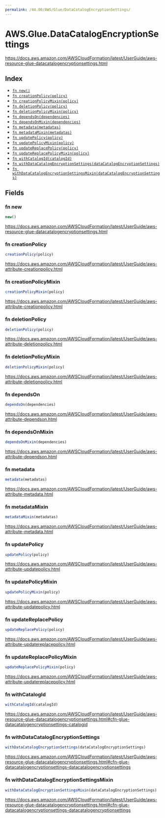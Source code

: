 ```yaml
---
permalink: /44.00/AWS/Glue/DataCatalogEncryptionSettings/
---
```


# AWS.Glue.DataCatalogEncryptionSettings

https://docs.aws.amazon.com/AWSCloudFormation/latest/UserGuide/aws-resource-glue-datacatalogencryptionsettings.html

## Index

* [`fn new()`](#fn-new)
* [`fn creationPolicy(policy)`](#fn-creationpolicy)
* [`fn creationPolicyMixin(policy)`](#fn-creationpolicymixin)
* [`fn deletionPolicy(policy)`](#fn-deletionpolicy)
* [`fn deletionPolicyMixin(policy)`](#fn-deletionpolicymixin)
* [`fn dependsOn(dependencies)`](#fn-dependson)
* [`fn dependsOnMixin(dependencies)`](#fn-dependsonmixin)
* [`fn metadata(metadatas)`](#fn-metadata)
* [`fn metadataMixin(metadatas)`](#fn-metadatamixin)
* [`fn updatePolicy(policy)`](#fn-updatepolicy)
* [`fn updatePolicyMixin(policy)`](#fn-updatepolicymixin)
* [`fn updateReplacePolicy(policy)`](#fn-updatereplacepolicy)
* [`fn updateReplacePolicyMixin(policy)`](#fn-updatereplacepolicymixin)
* [`fn withCatalogId(catalogId)`](#fn-withcatalogid)
* [`fn withDataCatalogEncryptionSettings(dataCatalogEncryptionSettings)`](#fn-withdatacatalogencryptionsettings)
* [`fn withDataCatalogEncryptionSettingsMixin(dataCatalogEncryptionSettings)`](#fn-withdatacatalogencryptionsettingsmixin)

## Fields

### fn new

```ts
new()
```

https://docs.aws.amazon.com/AWSCloudFormation/latest/UserGuide/aws-resource-glue-datacatalogencryptionsettings.html

### fn creationPolicy

```ts
creationPolicy(policy)
```

https://docs.aws.amazon.com/AWSCloudFormation/latest/UserGuide/aws-attribute-creationpolicy.html

### fn creationPolicyMixin

```ts
creationPolicyMixin(policy)
```

https://docs.aws.amazon.com/AWSCloudFormation/latest/UserGuide/aws-attribute-creationpolicy.html

### fn deletionPolicy

```ts
deletionPolicy(policy)
```

https://docs.aws.amazon.com/AWSCloudFormation/latest/UserGuide/aws-attribute-deletionpolicy.html

### fn deletionPolicyMixin

```ts
deletionPolicyMixin(policy)
```

https://docs.aws.amazon.com/AWSCloudFormation/latest/UserGuide/aws-attribute-deletionpolicy.html

### fn dependsOn

```ts
dependsOn(dependencies)
```

https://docs.aws.amazon.com/AWSCloudFormation/latest/UserGuide/aws-attribute-dependson.html

### fn dependsOnMixin

```ts
dependsOnMixin(dependencies)
```

https://docs.aws.amazon.com/AWSCloudFormation/latest/UserGuide/aws-attribute-dependson.html

### fn metadata

```ts
metadata(metadatas)
```

https://docs.aws.amazon.com/AWSCloudFormation/latest/UserGuide/aws-attribute-metadata.html

### fn metadataMixin

```ts
metadataMixin(metadatas)
```

https://docs.aws.amazon.com/AWSCloudFormation/latest/UserGuide/aws-attribute-metadata.html

### fn updatePolicy

```ts
updatePolicy(policy)
```

https://docs.aws.amazon.com/AWSCloudFormation/latest/UserGuide/aws-attribute-updatepolicy.html

### fn updatePolicyMixin

```ts
updatePolicyMixin(policy)
```

https://docs.aws.amazon.com/AWSCloudFormation/latest/UserGuide/aws-attribute-updatepolicy.html

### fn updateReplacePolicy

```ts
updateReplacePolicy(policy)
```

https://docs.aws.amazon.com/AWSCloudFormation/latest/UserGuide/aws-attribute-updatereplacepolicy.html

### fn updateReplacePolicyMixin

```ts
updateReplacePolicyMixin(policy)
```

https://docs.aws.amazon.com/AWSCloudFormation/latest/UserGuide/aws-attribute-updatereplacepolicy.html

### fn withCatalogId

```ts
withCatalogId(catalogId)
```

https://docs.aws.amazon.com/AWSCloudFormation/latest/UserGuide/aws-resource-glue-datacatalogencryptionsettings.html#cfn-glue-datacatalogencryptionsettings-catalogid

### fn withDataCatalogEncryptionSettings

```ts
withDataCatalogEncryptionSettings(dataCatalogEncryptionSettings)
```

https://docs.aws.amazon.com/AWSCloudFormation/latest/UserGuide/aws-resource-glue-datacatalogencryptionsettings.html#cfn-glue-datacatalogencryptionsettings-datacatalogencryptionsettings

### fn withDataCatalogEncryptionSettingsMixin

```ts
withDataCatalogEncryptionSettingsMixin(dataCatalogEncryptionSettings)
```

https://docs.aws.amazon.com/AWSCloudFormation/latest/UserGuide/aws-resource-glue-datacatalogencryptionsettings.html#cfn-glue-datacatalogencryptionsettings-datacatalogencryptionsettings